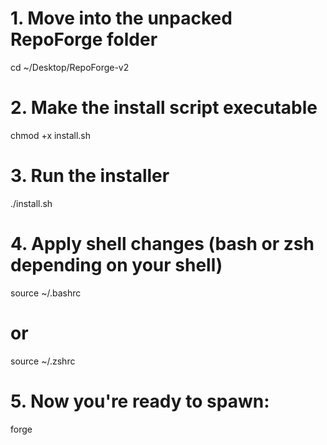 # 1. Move into the unpacked RepoForge folder
cd ~/Desktop/RepoForge-v2

# 2. Make the install script executable
chmod +x install.sh

# 3. Run the installer
./install.sh

# 4. Apply shell changes (bash or zsh depending on your shell)
source ~/.bashrc
# or
source ~/.zshrc

# 5. Now you're ready to spawn:
forge

